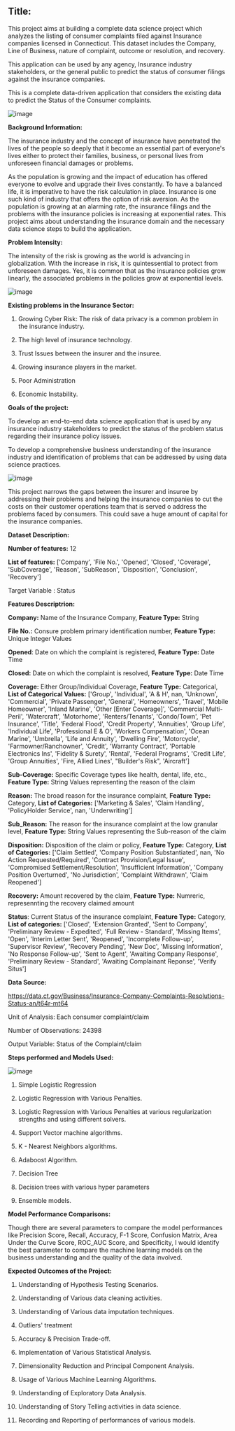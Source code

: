 ## Title: 

This project aims at building a complete data science project which analyzes the listing of consumer complaints filed against Insurance companies licensed in Connecticut. This dataset includes the Company, Line of Business, nature of complaint, outcome or resolution, and recovery.

This application can be used by any agency,  Insurance industry stakeholders, or the general public to predict the status of consumer filings against the insurance companies.

This is a complete data-driven application that considers the existing data to predict the Status of the Consumer complaints.

![image](https://user-images.githubusercontent.com/103658312/172515384-1771d091-78b9-47e4-838c-896d7c9639a5.png)


**Background Information:**

The insurance industry and the concept of insurance have penetrated the lives of the people so deeply that it become an essential part of everyone's lives either to protect their families, business, or personal lives from unforeseen financial damages or problems. 

As the population is growing and the impact of education has offered everyone to evolve and upgrade their lives constantly. To have a balanced life, it is imperative to have the risk calculation in place. Insurance is one such kind of industry that offers the option of risk aversion. As the population is growing at an alarming rate, the insurance filings and the problems with the insurance policies is increasing at exponential rates. This project aims about understanding the insurance domain and the necessary data science steps to build the application.

**Problem Intensity:**

The intensity of the risk is growing as the world is advancing in globalization. With the increase in risk, it is quintessential to protect from unforeseen damages. Yes, it is common that as the insurance policies grow linearly, the associated problems in the policies grow at exponential levels.

![image](https://user-images.githubusercontent.com/103658312/172515514-9113472e-b3df-46fe-bc84-fa95390d450a.png)

**Existing problems in the Insurance Sector:**

1. Growing Cyber Risk: The risk of data privacy is a common problem in the insurance industry.

2. The high level of insurance technology.

3. Trust Issues between the insurer and the insuree.

4. Growing insurance players in the market.

5. Poor Administration 

6. Economic Instability.

**Goals of the project:**

To develop an end-to-end data science application that is used by any insurance industry stakeholders to predict the status of the problem status regarding their insurance policy issues.

To develop a comprehensive business understanding of the insurance industry and identification of problems that can be addressed by using data science practices.

![image](https://user-images.githubusercontent.com/103658312/172515579-0270698f-53dd-4efc-ba3b-ce2b7287775e.png)


This project narrows the gaps between the insurer and insuree by addressing their problems and helping the insurance companies to cut the costs on their customer operations team that is served o address the problems faced by consumers. This could save a huge amount of capital for the insurance companies.

**Dataset Description:** 

**Number of features:** 12

**List of features:** ['Company', 'File No.', 'Opened', 'Closed', 'Coverage', 'SubCoverage',
       'Reason', 'SubReason', 'Disposition', 'Conclusion', 'Recovery']
       
 Target Variable : Status
 
**Features Descriptrion:**

**Company:** Name of the Insurance Company, **Feature Type:** String

**File No.:** Consure problem primary identification number, **Feature Type:** Unique Integer Values 

**Opened**: Date on which the complaint is registered, **Feature Type:** Date Time

**Closed:** Date on which the complaint is resolved, **Feature Type:** Date Time

**Coverage:** Either Group/Individual Coverage, **Feature Type:** Categorical, **List of Categorical Values:** ['Group', 'Individual', 'A & H', nan, 'Unknown', 'Commercial',
       'Private Passenger', 'General', 'Homeowners', 'Travel',
       'Mobile Homeowner', 'Inland Marine', 'Other [Enter Coverage]',
       'Commercial Multi-Peril', 'Watercraft', 'Motorhome',
       'Renters/Tenants', 'Condo/Town', 'Pet Insurance', 'Title',
       'Federal Flood', 'Credit Property', 'Annuities', 'Group Life',
       'Individual Life', 'Professional E & O', 'Workers Compensation',
       'Ocean Marine', 'Umbrella', 'Life and Annuity', 'Dwelling Fire',
       'Motorcycle', 'Farmowner/Ranchowner', 'Credit',
       'Warranty Contract', 'Portable Electronics Ins',
       'Fidelity & Surety', 'Rental', 'Federal Programs', 'Credit Life',
       'Group Annuities', 'Fire, Allied Lines', "Builder's Risk",
       'Aircraft']
       

**Sub-Coverage:** Specific Coverage types like health, dental, life, etc., **Feature Type:** String Values representing the reason of the claim

**Reason:** The broad reason for the insurance complaint, **Feature Type:** Category, **List of Categories:** ['Marketing & Sales', 'Claim Handling', 'PolicyHolder Service', nan,
       'Underwriting']

**Sub_Reason:** The reason for the insurance complaint at the low granular level, **Feature Type:** String Values representing the Sub-reason of the claim

**Disposition:** Disposition of the claim or policy, **Feature Type:** Category, **List of Categories:** ['Claim Settled', 'Company Position Substantiated', nan,
       'No Action Requested/Required', 'Contract Provision/Legal Issue',
       'Compromised Settlement/Resolution', 'Insufficient Information',
       'Company Position Overturned', 'No Jurisdiction',
       'Complaint Withdrawn', 'Claim Reopened']

**Recovery:** Amount recovered by the claim, **Feature Type:** Numreric, represennting the recovery claimed amount

**Status**: Current Status of the insurance complaint, **Feature Type:** Category, **List of categories:** ['Closed', 'Extension Granted', 'Sent to Company',
       'Preliminary Review - Expedited', 'Full Review - Standard',
       'Missing Items', 'Open', 'Interim Letter Sent', 'Reopened',
       'Incomplete Follow-up', 'Supervisor Review', 'Recovery Pending',
       'New Doc', 'Missing Information', 'No Response Follow-up',
       'Sent to Agent', 'Awaiting Company Response',
       'Preliminary Review - Standard', 'Awaiting Complainant Reponse',
       'Verify Situs']

**Data Source:**

https://data.ct.gov/Business/Insurance-Company-Complaints-Resolutions-Status-an/t64r-mt64

Unit of Analysis: Each consumer complaint/claim

Number of Observations: 24398

Output Variable: Status of the Complaint/claim

**Steps performed and Models Used:**

![image](https://user-images.githubusercontent.com/103658312/172515638-c06846f5-c3ab-47ee-8301-ccc3ff7dd1bd.png)


1. Simple Logistic Regression

2. Logistic Regression with Various Penalties.

3. Logistic Regression with Various Penalties at various regularization strengths and using different solvers.

4. Support Vector machine algorithms.

5. K - Nearest Neighbors algorithms.

6. Adaboost Algorithm.

7. Decision Tree

8. Decision trees with various hyper parameters

9. Ensemble models.

**Model Performance Comparisons:**

Though there are several parameters to compare the model performances like Precision Score, Recall, Accuracy, F-1 Score, Confusion Matrix, Area Under the Curve Score, ROC_AUC Score, and Specificity, I would identify the best parameter to compare the machine learning models on the business understanding and the quality of the data involved.
 

**Expected Outcomes of the Project:**

1. Understanding of Hypothesis Testing Scenarios.

2. Understanding of Various data cleaning activities.

3. Understanding of Various data imputation techniques.

4. Outliers' treatment

5. Accuracy & Precision Trade-off.

6. Implementation of Various Statistical Analysis.

7. Dimensionality Reduction and Principal Component Analysis.

8. Usage of Various Machine Learning Algorithms.

9. Understanding of Exploratory Data Analysis.

10. Understanding of Story Telling activities in data science.

11. Recording and Reporting of performances of various models.

